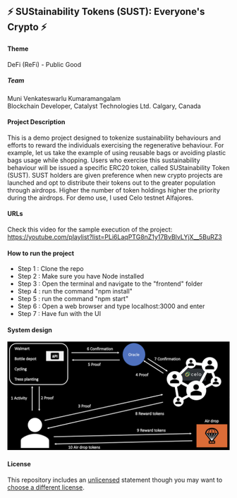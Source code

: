 
## ⚡ SUStainability Tokens (SUST): Everyone's Crypto ⚡


#### Theme
DeFi (ReFi) - Public Good

##### Team
Muni Venkateswarlu Kumaramangalam  
Blockchain Developer, 
Catalyst Technologies Ltd.
Calgary, Canada



#### Project Description
This is a demo project designed to tokenize sustainability behaviours and efforts to reward the individuals exercising the regenerative behaviour. 
For example, let us take the example of using reusable bags or avoiding plastic bags usage while shopping. Users who exercise this sustainability behaviour will be issued a specific ERC20 token, called SUStainability Token (SUST). SUST holders are given preference when new crypto projects are launched and opt to distribute their tokens out to the greater population through airdrops. Higher the number of token holdings higher the priority during the airdrops. For demo use, I used Celo testnet Alfajores.

#### URLs
Check this video for the sample execution of the project: 
https://youtube.com/playlist?list=PLi6LaqPTG8nZ1y17BvBlvLYjX__5BuRZ3

#### How to run the project
- Step 1 : Clone the repo
- Step 2 : Make sure you have Node installed
- Step 3 : Open the terminal and navigate to the "frontend" folder
- Step 4 : run the command "npm install"
- Step 5 : run the command "npm start"
- Step 6 : Open a web browser and type localhost:3000 and enter
- Step 7 : Have fun with the UI

#### System design
![System design](SUST_system_design.png)

#### License
This repository includes an [unlicensed](http://unlicense.org/) statement though you may want to [choose a different license](https://choosealicense.com/).
